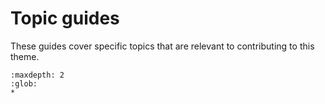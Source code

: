 # Topic guides

These guides cover specific topics that are relevant to contributing to this theme.

```{toctree}
:maxdepth: 2
:glob:
*
```
